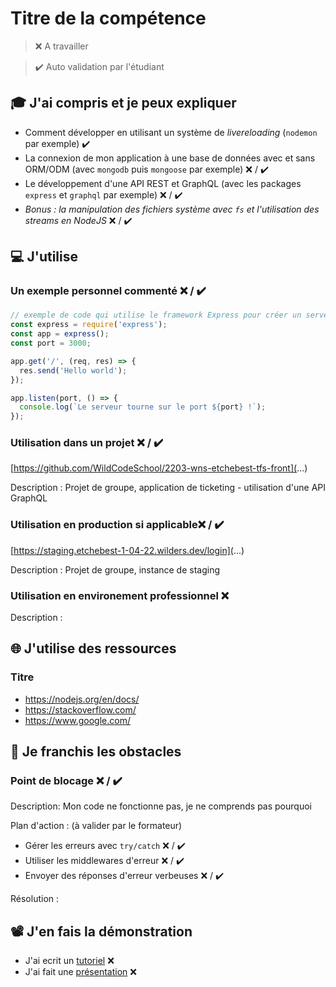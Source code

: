 # Titre de la compétence

> ❌ A travailler

> ✔️ Auto validation par l'étudiant

## 🎓 J'ai compris et je peux expliquer

- Comment développer en utilisant un système de *livereloading* (`nodemon` par exemple) ✔️
- La connexion de mon application à une base de données avec et sans ORM/ODM (avec `mongodb` puis `mongoose` par exemple) ❌ / ✔️
- Le développement d'une API REST et GraphQL (avec les packages `express` et `graphql` par exemple) ❌ / ✔️
- *Bonus : la manipulation des fichiers système avec `fs` et l'utilisation des streams en NodeJS* ❌ / ✔️

## 💻 J'utilise

### Un exemple personnel commenté ❌ / ✔️

```javascript
// exemple de code qui utilise le framework Express pour créer un serveur web 
const express = require('express');
const app = express();
const port = 3000;

app.get('/', (req, res) => {
  res.send('Hello world');
});

app.listen(port, () => {
  console.log(`Le serveur tourne sur le port ${port} !`);
});
```

### Utilisation dans un projet ❌ / ✔️

[https://github.com/WildCodeSchool/2203-wns-etchebest-tfs-front](...)

Description : Projet de groupe, application de ticketing - utilisation d'une API GraphQL

### Utilisation en production si applicable❌ / ✔️

[https://staging.etchebest-1-04-22.wilders.dev/login](...)

Description : Projet de groupe, instance de staging

### Utilisation en environement professionnel ❌

Description :

## 🌐 J'utilise des ressources

### Titre

- https://nodejs.org/en/docs/
- https://stackoverflow.com/
- https://www.google.com/


## 🚧 Je franchis les obstacles

### Point de blocage ❌ / ✔️

Description: Mon code ne fonctionne pas, je ne comprends pas pourquoi

Plan d'action : (à valider par le formateur)

- Gérer les erreurs avec `try/catch` ❌ / ✔️
- Utiliser les middlewares d'erreur ❌ / ✔️
- Envoyer des réponses d'erreur verbeuses ❌ / ✔️

Résolution :

## 📽️ J'en fais la démonstration

- J'ai ecrit un [tutoriel](...) ❌ 
- J'ai fait une [présentation](...) ❌ 
